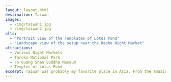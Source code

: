 ```yaml
---
layout: layout.html
destination: Taiwan
images:
  - /img/taiwan1.jpg
  - /img/taiwan2.jpg
alts:
  - "Portrait view of the Templates of Lotus Pond"
  - "Landscape view of the setup near the Raohe Night Market"
attractions:
  - Various Night Markets
  - Taroko National Park
  - Fo Guang Shan Buddha Museum
  - Temples of Lotus Pond
excerpt: Taiwan was probably my favorite place in Asia. From the amazing and cheap food (there are night markets everywhere!), to the awesome Taroko National Park, and beautiful monuments and architecture, I was really blown away by this destination. It was difficult to select just two pictures from this trip, as everything I ate and saw was photo-worthy. Getting arouund the island was relatively easy, and it's definitely worth checking out a few different areas. Of course, it helped that I was traveling with someone who was fluent in Chinese.  Still, I highly recommend a journey to Taiwan!
---
```

